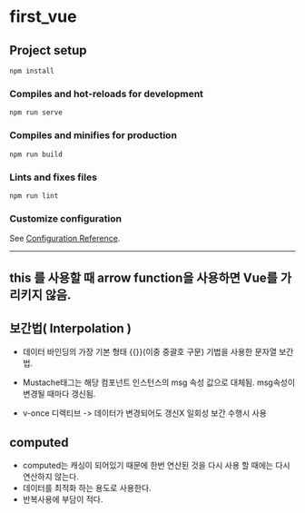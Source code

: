 # first_vue

## Project setup
```
npm install
```

### Compiles and hot-reloads for development
```
npm run serve
```

### Compiles and minifies for production
```
npm run build
```

### Lints and fixes files
```
npm run lint
```

### Customize configuration
See [Configuration Reference](https://cli.vuejs.org/config/).


------------------------
this 를 사용할 때 arrow function을 사용하면 Vue를 가리키지 않음.
------------------------

## 보간법( Interpolation )
- 데이터 바인딩의 가장 기본 형태 {{}}(이중 중괄호 구문) 기법을 사용한 문자열 보간법. 
- Mustache태그는 해당 컴포넌트 인스턴스의 msg 속성 값으로 대체됨. msg속성이 변경될 때마다 갱신됨.

- v-once 디렉티브 -> 데이터가 변경되어도 갱신X 일회성 보간 수행시 사용


## computed
- computed는 캐싱이 되어있기 때문에 한번 연산된 것을 다시 사용 할 때에는 다시 연산하지 않는다.
- 데이터를 최적화 하는 용도로 사용한다.
- 반복사용에 부담이 적다.
